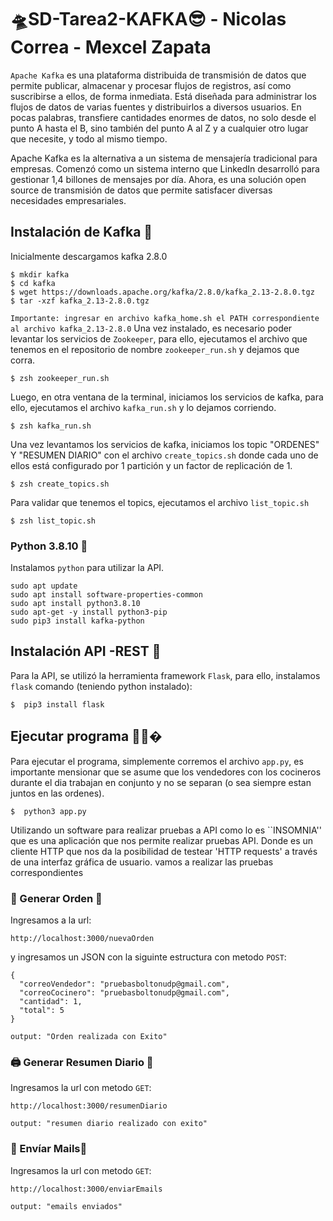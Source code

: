 # 🛸SD-Tarea2-KAFKA😎 - Nicolas Correa - Mexcel Zapata

`Apache Kafka` es una plataforma distribuida de transmisión de datos que permite publicar, almacenar y procesar flujos de registros, así como suscribirse a ellos, de forma inmediata. Está diseñada para administrar los flujos de datos de varias fuentes y distribuirlos a diversos usuarios. En pocas palabras, transfiere cantidades enormes de datos, no solo desde el punto A hasta el B, sino también del punto A al Z y a cualquier otro lugar que necesite, y todo al mismo tiempo.

Apache Kafka es la alternativa a un sistema de mensajería tradicional para empresas. Comenzó como un sistema interno que LinkedIn desarrolló para gestionar 1,4 billones de mensajes por día. Ahora, es una solución open source de transmisión de datos que permite satisfacer diversas necesidades empresariales.


## Instalación de Kafka 🛫
Inicialmente descargamos kafka 2.8.0

<!--sec data-title="Prompt: OS X and Linux" data-id="OSX_Linux_prompt" data-collapse=true ces-->

    $ mkdir kafka
    $ cd kafka
    $ wget https://downloads.apache.org/kafka/2.8.0/kafka_2.13-2.8.0.tgz
    $ tar -xzf kafka_2.13-2.8.0.tgz
    
<!--endsec-->
`Importante: ingresar en archivo kafka_home.sh el PATH correspondiente al archivo kafka_2.13-2.8.0`
Una vez instalado, es necesario poder levantar los servicios de `Zookeeper`, para ello, ejecutamos el archivo que tenemos en el repositorio de nombre `zookeeper_run.sh` y dejamos que corra.

<!--sec data-title="Prompt: OS X and Linux" data-id="OSX_Linux_prompt" data-collapse=true ces-->

    $ zsh zookeeper_run.sh
<!--endsec-->

Luego, en otra ventana de la terminal, iniciamos los servicios de kafka, para ello, ejecutamos el archivo `kafka_run.sh` y lo dejamos corriendo.
<!--sec data-title="Prompt: OS X and Linux" data-id="OSX_Linux_prompt" data-collapse=true ces-->
    $ zsh kafka_run.sh
<!--endsec-->

Una vez levantamos los servicios de kafka, iniciamos los topic "ORDENES" Y "RESUMEN DIARIO" con el archivo `create_topics.sh` donde cada uno de ellos está configurado por 1 partición y un factor de replicación de 1.
<!--sec data-title="Prompt: OS X and Linux" data-id="OSX_Linux_prompt" data-collapse=true ces-->
    $ zsh create_topics.sh
<!--endsec-->
Para validar que tenemos el topics, ejecutamos el archivo `list_topic.sh`
<!--sec data-title="Prompt: OS X and Linux" data-id="OSX_Linux_prompt" data-collapse=true ces-->
    $ zsh list_topic.sh
<!--endsec-->

### Python 3.8.10 🐍
Instalamos `python` para utilizar la API.
```
sudo apt update
sudo apt install software-properties-common
sudo apt install python3.8.10
sudo apt-get -y install python3-pip
sudo pip3 install kafka-python
```

## Instalación API -REST 💅
Para la API, se utilizó la herramienta framework `Flask`, para ello, instalamos `flask` comando (teniendo python instalado):

<!--sec data-title="Prompt: OS X and Linux" data-id="OSX_Linux_prompt" data-collapse=true ces-->
    $  pip3 install flask
<!--endsec-->

## Ejecutar programa 🥵🥵�
Para ejecutar el programa, simplemente corremos el archivo `app.py`, es importante mensionar que se asume que los vendedores con los cocineros durante el dia trabajan en conjunto y no se separan (o sea siempre estan juntos en las ordenes).
<!--sec data-title="Prompt: OS X and Linux" data-id="OSX_Linux_prompt" data-collapse=true ces-->
    $  python3 app.py
<!--endsec-->

Utilizando un software para realizar pruebas a API como lo es ``INSOMNIA'' que es una aplicación que nos permite realizar pruebas API. Donde es un cliente HTTP que nos da la posibilidad de testear 'HTTP requests' a través de una interfaz gráfica de usuario. vamos a realizar las pruebas correspondientes
### 📃 Generar Orden 📃
Ingresamos a la url:
```
http://localhost:3000/nuevaOrden
```
y ingresamos un JSON con la siguinte estructura con metodo `POST`:
```
{
  "correoVendedor": "pruebasboltonudp@gmail.com",
  "correoCocinero": "pruebasboltonudp@gmail.com",
  "cantidad": 1,
  "total": 5
}
```
`output: "Orden realizada con Exito" `


### 🖨 Generar Resumen Diario 📓
Ingresamos la url con metodo `GET`:
```
http://localhost:3000/resumenDiario
```
`output: "resumen diario realizado con exito" `


### 💸 Envíar Mails📩
Ingresamos la url con metodo `GET`:
```
http://localhost:3000/enviarEmails
```
`output: "emails enviados" `


